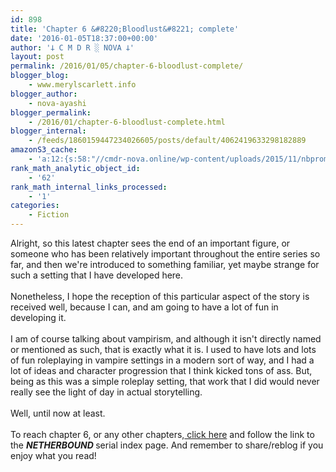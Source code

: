 ```yaml
---
id: 898
title: 'Chapter 6 &#8220;Bloodlust&#8221; complete'
date: '2016-01-05T18:37:00+00:00'
author: '𐕣 C M D R ░ NOVA 𐕣'
layout: post
permalink: /2016/01/05/chapter-6-bloodlust-complete/
blogger_blog:
    - www.merylscarlett.info
blogger_author:
    - nova-ayashi
blogger_permalink:
    - /2016/01/chapter-6-bloodlust-complete.html
blogger_internal:
    - /feeds/1860159447234026605/posts/default/4062419633298182889
amazonS3_cache:
    - 'a:12:{s:58:"//cmdr-nova.online/wp-content/uploads/2015/11/nbpromo3.png";a:1:{s:9:"timestamp";i:1713453109;}s:80:"//cmdr-nova.online/wp-content/uploads/2015/11/EV-2BCover-2B-2528smaller-2529.png";a:1:{s:9:"timestamp";i:1713453109;}s:58:"//cmdr-nova.online/wp-content/uploads/2015/11/nbpromo2.png";a:1:{s:9:"timestamp";i:1713453109;}s:68:"//cmdr-nova.online/wp-content/uploads/2015/11/netherbound_edited.png";a:1:{s:9:"timestamp";i:1713453109;}s:51:"//cmdr-nova.online/wp-content/uploads/2024/02/3.gif";a:1:{s:9:"timestamp";i:1715824334;}s:57:"//cmdr-nova.online/wp-content/uploads/2024/02/NoAi_01.png";a:1:{s:9:"timestamp";i:1721664808;}s:67:"//cmdr-nova.online/wp-content/uploads/2024/02/721ac29ea9cbae00.jpeg";a:1:{s:9:"timestamp";i:1713836436;}s:59:"//cmdr-nova.online/wp-content/uploads/2015/12/masqredad.png";a:1:{s:9:"timestamp";i:1712023048;}s:63:"//cmdr-nova.online/wp-content/uploads/2015/12/revosabitesad.png";a:1:{s:9:"timestamp";i:1712023048;}s:61:"//cmdr-nova.online/wp-content/uploads/2015/12/facepaintad.png";a:1:{s:9:"timestamp";i:1712023048;}s:55:"//cmdr-nova.online/wp-content/uploads/2015/12/m66ad.png";a:1:{s:9:"timestamp";i:1712023048;}s:62:"//cmdr-nova.online/wp-content/uploads/2015/12/fishnetsetad.png";a:1:{s:9:"timestamp";i:1712023048;}}'
rank_math_analytic_object_id:
    - '62'
rank_math_internal_links_processed:
    - '1'
categories:
    - Fiction
---
```


Alright, so this latest chapter sees the end of an important figure, or someone who has been relatively important throughout the entire series so far, and then we're introduced to something familiar, yet maybe strange for such a setting that I have developed here.<br />
<br />
Nonetheless, I hope the reception of this particular aspect of the story is received well, because I can, and am going to have a lot of fun in developing it.<br />
<br />
I am of course talking about vampirism, and although it isn't directly named or mentioned as such, that is exactly what it is. I used to have lots and lots of fun roleplaying in vampire settings in a modern sort of way, and I had a lot of ideas and character progression that I think kicked tons of ass. But, being as this was a simple roleplay setting, that work that I did would never really see the light of day in actual storytelling.<br />
<br />
Well, until now at least.<br />
<br />
To reach chapter 6, or any other chapters,<a href="http://nbserial.tumblr.com/post/132651011541/netherbound-index" target="_blank" rel="noopener"> click here</a> and follow the link to the <b><i>NETHERBOUND </i></b>serial index page. And remember to share/reblog if you enjoy what you read!